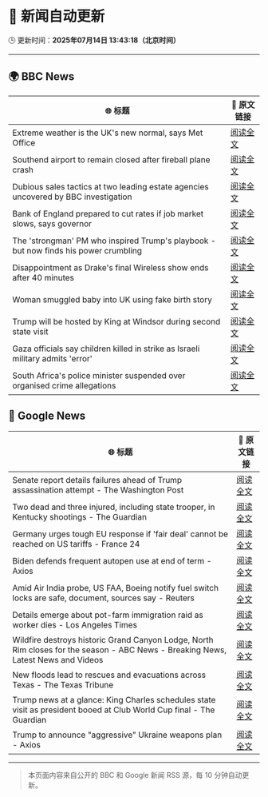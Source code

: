 # 🧠 新闻自动更新

🕒 更新时间：**2025年07月14日 13:43:18（北京时间）**

---

## 🌍 BBC News

| 🌐 标题 | 🔗 原文链接 |
|--------|-------------|
| Extreme weather is the UK's new normal, says Met Office | [阅读全文](https://www.bbc.com/news/articles/c74w1gyd7mko) |
| Southend airport to remain closed after fireball plane crash | [阅读全文](https://www.bbc.com/news/articles/c1jw71kjx14o) |
| Dubious sales tactics at two leading estate agencies uncovered by BBC investigation | [阅读全文](https://www.bbc.com/news/articles/cvg81l57x53o) |
| Bank of England prepared to cut rates if job market slows, says governor | [阅读全文](https://www.bbc.com/news/articles/cqx2pj42395o) |
| The 'strongman' PM who inspired Trump's playbook - but now finds his power crumbling | [阅读全文](https://www.bbc.com/news/articles/cpd1j1x2l1lo) |
| Disappointment as Drake's final Wireless show ends after 40 minutes | [阅读全文](https://www.bbc.com/news/articles/c14e54ggyl1o) |
| Woman smuggled baby into UK using fake birth story | [阅读全文](https://www.bbc.com/news/articles/c98jl8jnz92o) |
| Trump will be hosted by King at Windsor during second state visit | [阅读全文](https://www.bbc.com/news/articles/c4g25ne7gw6o) |
| Gaza officials say children killed in strike as Israeli military admits 'error' | [阅读全文](https://www.bbc.com/news/articles/c0rvxjnvv71o) |
| South Africa's police minister suspended over organised crime allegations | [阅读全文](https://www.bbc.com/news/articles/c8d6lzn733jo) |

## 📰 Google News

| 🌐 标题 | 🔗 原文链接 |
|--------|-------------|
| Senate report details failures ahead of Trump assassination attempt - The Washington Post | [阅读全文](https://news.google.com/rss/articles/CBMiogFBVV95cUxOTVltRjhPdFpYblFkSTVkRzVWdklsbWcyZjQ1T25hYWgxRThCNk5fWEdUTWR4NEhMTEZLSm9JWWNXdExXMmxYR0MwV3B5eU9CTnpaV0c4UEFManlfcVhEU0pXSHZuRFRzc0t2QnpCSFFtUF9pdl84bGcyclVJUEJuZG5VQktiRWtlQmRrZ25xel82VWVxeUdXczR3WFYzcFViZFE?oc=5) |
| Two dead and three injured, including state trooper, in Kentucky shootings - The Guardian | [阅读全文](https://news.google.com/rss/articles/CBMigAFBVV95cUxQYTFOVl9EajFZaG9WZnF0OUZxZEVOelo3Slk3ZGdoMi1LQzFjMVBsQzBseDZhc195c3hySEJDXzc4SldkWFp4V25PNnhZS1cxT0FCNW9KRmVVTU1CQUFZS0hnUWJfUnp5eVBWNUk2Qy1QSk52YmllRTl6ZTFLQUJUXw?oc=5) |
| Germany urges tough EU response if 'fair deal' cannot be reached on US tariffs - France 24 | [阅读全文](https://news.google.com/rss/articles/CBMivAFBVV95cUxOeWZhZXJtU0M4N0F2ZjZVYU5DRUVnXzl6SXljREZ4cHEtU1YwZUE0MjBXX2FNVC13ejhJU295RVV3ZjBldE5oVzE2SkF2YWlvQXZXQ2kzcVAyZXdUUDViQnJzb3FzTFUzMmR0SHhFdWl6NDd0d0JhaWl0cEQ3TVpVS3VBc0xkMkxHM0M4MnhINXlVcEV3Wjdrb3FFMjlBTjBSa1owN255b0JWM2c0cXdsaU1nYzZUeWFXeEFseQ?oc=5) |
| Biden defends frequent autopen use at end of term - Axios | [阅读全文](https://news.google.com/rss/articles/CBMiekFVX3lxTFB5ak9laXJicnNaUHFOclBBaElXVEE2QUdkLUhkX3RUdEFkTFU0bDF5U2NDXzE4TXhDQ2RDYXo3NDZ1MVZpbzVtbjJqSUplXy13WGRHd2tjaUdDU3h2ZlRwYXNCb0dKS2hyTHRoNVVINHZrSExQWEJ6Z2ZB?oc=5) |
| Amid Air India probe, US FAA, Boeing notify fuel switch locks are safe, document, sources say - Reuters | [阅读全文](https://news.google.com/rss/articles/CBMi1wFBVV95cUxPQ1ZTcjdqeUxNZFg2aUVrbzNYYXQ0VGxvQk11NWZPQkU0Wlk2eUQ5RWpRVjB0SXVuMmZwbmpIQ0VLWS1nbkhVZHI5TUR5RzRfMGN4T0M0WTdEckZIczE3bGg1TVo0RkVmaVVaYVV4YVYybjlraHJHLU5hTVlRd2cxQ2R6RnFmSUl2N29FZ0dNUVF5Zm5fSnFMQWpKY0VjbmJ4S0drRmRiektjTVdBSXhEQWx2S3BXWUREY0cyNWRDSjBPTERNYVpTWGRNX0N1Q0xYcjRlejk5OA?oc=5) |
| Details emerge about pot-farm immigration raid as worker dies - Los Angeles Times | [阅读全文](https://news.google.com/rss/articles/CBMiiwFBVV95cUxPMmFjRTFmdFdUcHdESTJQaHZRZzBSSVRTV3NXLWtITTh2TzM2WGMxdUVGU3d5bGNfWnk2eGdQUmxoZ29PNTVzaDhqNFNNOWdjbE95bmRueWxYUXpVMjlyQWpybGkyYnF1VVo3bHNfNUh1eU4yS21qMEVMcnFSQnZkTzFDMks1cFlRR0dn?oc=5) |
| Wildfire destroys historic Grand Canyon Lodge, North Rim closes for the season - ABC News - Breaking News, Latest News and Videos | [阅读全文](https://news.google.com/rss/articles/CBMiogFBVV95cUxNaFlLMmprMWdyc0lkenRyVFF6NDgwa0NESDhMd3ZHb1dyTTVHVzBhTVlzWkZSZmJWeHd1ZURXb2Y3Uk1EWTVYQWctOVJWNjZ6bFZISWVhdngwWjZqSXg4OXpqUVotRGh4WlV5cnJRS2lkNUhRRk9kcWpzM0U5NXF2Szk5ZVUzUENJUXdxY19ZTkhnMEZINHo0TW1zbmc3bFVPc2fSAacBQVVfeXFMUHA5SmpkZHA1a3d5OEp0WVc3VFpscFZ0SExBZ042QzY3amtEM2QyNjdqU0ljZWM0dHdKY3BiUlpYeHp3MEd3NVBGYU1aQ0xSNVgzV19HOTNCdC1GX1hvS0VZRlRlU0pCdDhkeWxQMFJENnI3Y1hWNHF0NzgwbE5hc3NNS3dyY0NPUS1PSnpfbWJQOVlFTW5vSnNrblMwUVNUbVVfNUd6VnM?oc=5) |
| New floods lead to rescues and evacuations across Texas - The Texas Tribune | [阅读全文](https://news.google.com/rss/articles/CBMikwFBVV95cUxNUGRtcE5JcGhFZW1rdVEzdTJrS1pLbGN2QXI3NlJHR3pTVFVEemM5OEs1TDNwVEVIQ3RxVko0Q1hoZ0ZWb1Rsb0ZIdURVZ18tb2h6Vm0xR01YUnQ5cmNhLXdVRENHaWM0ZEZmMzdkQng3UVZIaFgtMUhFZmhDMmpKMFkyMUJKNG1zTGVWUnQzeE4xdFk?oc=5) |
| Trump news at a glance: King Charles schedules state visit as president booed at Club World Cup final - The Guardian | [阅读全文](https://news.google.com/rss/articles/CBMinAFBVV95cUxPOVR3dTE4eXlGZlJMVG1qWTdlbkZ1aUVRYnpZYWRqZ1k1U2JXZGJOOUhGOGlSRmdYSTRJY3NZSjZiWUxRWmM0SnhaZGVwdlJ1Nmlmc2V2LTR0OUhLSV9CUGRrU2k0LTZwTmdFMFFJd1J2alJ6S25vZ2hHZS1hcTN2cXVFQ0NXcnczUGhBSFBMc0p4Y1ptVGNwX3R6SlE?oc=5) |
| Trump to announce "aggressive" Ukraine weapons plan - Axios | [阅读全文](https://news.google.com/rss/articles/CBMiekFVX3lxTE55S3RfUXg2c3dqMkg1VkhxeldyLThQY283V0YwYm5PR094VUltQ2s1cHhhUE1WVDk3WWVWWHhxVEZiQkl2ck1uZkF1UWpkS1NxRlFHMmw3TkhmVTRid2dRVVp3djFQRm9PMHJRc2hNY2pvT2FncFViZlhR?oc=5) |

---
> 本页面内容来自公开的 BBC 和 Google 新闻 RSS 源，每 10 分钟自动更新。